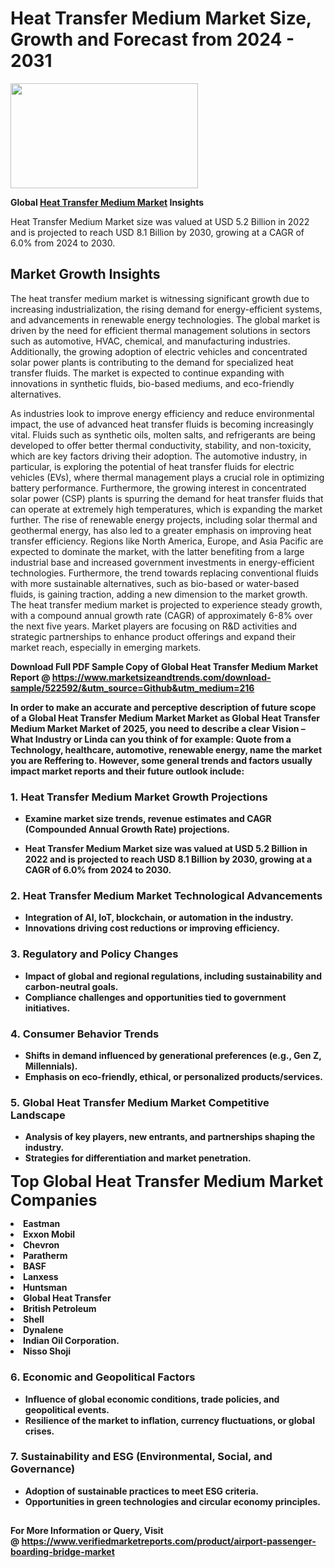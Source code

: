 <H1>Heat Transfer Medium Market Size, Growth and Forecast from 2024 - 2031</H1><img class="aligncenter size-medium wp-image-584254" src="https://thirdeyenews.in/wp-content/uploads/2024/09/Global-Market-Research-300x168.jpeg" alt="" width="300" height="168" /><p><strong>Global&nbsp;<a href="https://www.marketsizeandtrends.com/download-sample/522592/&amp;utm_source=Github&utm_medium=216">Heat Transfer Medium Market</a> Insights</strong></p><p>Heat Transfer Medium Market size was valued at USD 5.2 Billion in 2022 and is projected to reach USD 8.1 Billion by 2030, growing at a CAGR of 6.0% from 2024 to 2030.</p><p><h2>Market Growth Insights</h2> <p>The heat transfer medium market is witnessing significant growth due to increasing industrialization, the rising demand for energy-efficient systems, and advancements in renewable energy technologies. The global market is driven by the need for efficient thermal management solutions in sectors such as automotive, HVAC, chemical, and manufacturing industries. Additionally, the growing adoption of electric vehicles and concentrated solar power plants is contributing to the demand for specialized heat transfer fluids. The market is expected to continue expanding with innovations in synthetic fluids, bio-based mediums, and eco-friendly alternatives.</p> <p><strong></strong></p> <p>As industries look to improve energy efficiency and reduce environmental impact, the use of advanced heat transfer fluids is becoming increasingly vital. Fluids such as synthetic oils, molten salts, and refrigerants are being developed to offer better thermal conductivity, stability, and non-toxicity, which are key factors driving their adoption. The automotive industry, in particular, is exploring the potential of heat transfer fluids for electric vehicles (EVs), where thermal management plays a crucial role in optimizing battery performance. Furthermore, the growing interest in concentrated solar power (CSP) plants is spurring the demand for heat transfer fluids that can operate at extremely high temperatures, which is expanding the market further. The rise of renewable energy projects, including solar thermal and geothermal energy, has also led to a greater emphasis on improving heat transfer efficiency. Regions like North America, Europe, and Asia Pacific are expected to dominate the market, with the latter benefiting from a large industrial base and increased government investments in energy-efficient technologies. Furthermore, the trend towards replacing conventional fluids with more sustainable alternatives, such as bio-based or water-based fluids, is gaining traction, adding a new dimension to the market growth. The heat transfer medium market is projected to experience steady growth, with a compound annual growth rate (CAGR) of approximately 6-8% over the next five years. Market players are focusing on R&D activities and strategic partnerships to enhance product offerings and expand their market reach, especially in emerging markets. <p><strong></p><p><span class=""><strong>Download Full PDF Sample Copy of Global Heat Transfer Medium Market Report</strong> @ <a href="https://www.marketsizeandtrends.com/download-sample/522592/&amp;utm_source=Github&utm_medium=216" target="_blank">https://www.marketsizeandtrends.com/download-sample/522592/&amp;utm_source=Github&utm_medium=216</a></span></p><p>In order to make an accurate and perceptive description of future scope of a Global&nbsp;Heat Transfer Medium Market Market as Global&nbsp;Heat Transfer Medium Market Market of 2025, you need to describe a clear Vision &ndash; What Industry or Linda can you think of for example: Quote from a Technology, healthcare, automotive, renewable energy, name the market you are Reffering to. However, some general trends and factors usually impact market reports and their future outlook include:</p><h3>1.&nbsp;<strong>Heat Transfer Medium Market Growth Projections</strong></h3><ul><li>Examine market size trends, revenue estimates and CAGR (Compounded Annual Growth Rate) projections.</li><li><p>Heat Transfer Medium Market size was valued at USD 5.2 Billion in 2022 and is projected to reach USD 8.1 Billion by 2030, growing at a CAGR of 6.0% from 2024 to 2030.</p></li></ul><h3>2.&nbsp;<strong>Heat Transfer Medium Market Technological Advancements</strong></h3><ul><li>Integration of AI, IoT, blockchain, or automation in the industry.</li><li>Innovations driving cost reductions or improving efficiency.</li></ul><h3>3.&nbsp;<strong>Regulatory and Policy Changes</strong></h3><ul><li>Impact of global and regional regulations, including sustainability and carbon-neutral goals.</li><li>Compliance challenges and opportunities tied to government initiatives.</li></ul><h3>4.&nbsp;<strong>Consumer Behavior Trends</strong></h3><ul><li>Shifts in demand influenced by generational preferences (e.g., Gen Z, Millennials).</li><li>Emphasis on eco-friendly, ethical, or personalized products/services.</li></ul><h3>5.&nbsp;<strong>Global Heat Transfer Medium Market Competitive Landscape</strong></h3><ul><li>Analysis of key players, new entrants, and partnerships shaping the industry.</li><li>Strategies for differentiation and market penetration.</li></ul><p data-pm-slice="1 1 []"><span style="color: inherit; font-family: inherit; font-size: 25px;">Top Global Heat Transfer Medium Market Companies</span></p><div class="" data-test-id=""><p><li>Eastman</li><li> Exxon Mobil</li><li> Chevron</li><li> Paratherm</li><li> BASF</li><li> Lanxess</li><li> Huntsman</li><li> Global Heat Transfer</li><li> British Petroleum</li><li> Shell</li><li> Dynalene</li><li> Indian Oil Corporation.</li><li> Nisso Shoji</li></p></div><h3>6.&nbsp;<strong>Economic and Geopolitical Factors</strong></h3><ul><li>Influence of global economic conditions, trade policies, and geopolitical events.</li><li>Resilience of the market to inflation, currency fluctuations, or global crises.</li></ul><h3>7.&nbsp;<strong>Sustainability and ESG (Environmental, Social, and Governance)</strong></h3><ul><li>Adoption of sustainable practices to meet ESG criteria.</li><li>Opportunities in green technologies and circular economy principles.</li></ul><h2><strong style="font-size: 14px;">For More Information or Query, Visit @&nbsp;</strong><a style="background-color: #ffffff; font-size: 14px;" href="https://www.marketsizeandtrends.com/report/heat-transfer-medium-market/" target="_blank">https://www.verifiedmarketreports.com/product/airport-passenger-boarding-bridge-market</a></h2>
